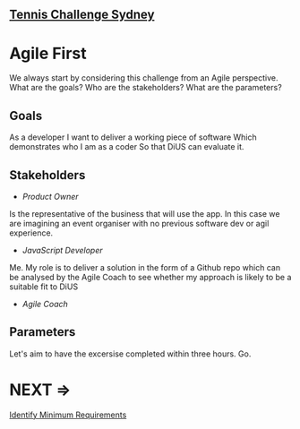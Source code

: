 ## [Tennis Challenge Sydney](./index.md)

# Agile First

We always start by considering this challenge from an Agile perspective.
What are the goals? Who are the stakeholders? What are the parameters?

## Goals

As a developer I want to deliver a working piece of software Which demonstrates who I am as a coder So that DiUS can evaluate it.

## Stakeholders

- *Product Owner*

Is the representative of the business that will use the app. In this case we are imagining an event organiser with no previous
software dev or agil experience.

- *JavaScript Developer*

Me. My role is to deliver a solution in the form of a Github repo
which can be analysed by the Agile Coach to see whether my approach
is likely to be a suitable fit to DiUS

- *Agile Coach*

## Parameters

Let's aim to have the excersise completed within three hours. Go.

# NEXT =>
[Identify Minimum Requirements](https://listingslab-software.github.io/tennis-challenge-sydney/requirements.html)